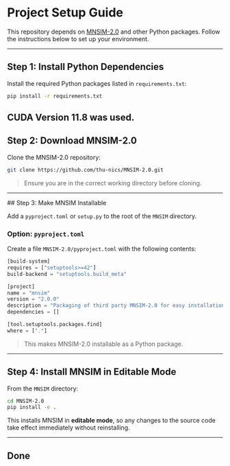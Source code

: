 # Project Setup Guide

This repository depends on [MNSIM-2.0](https://github.com/thu-nics/MNSIM-2.0/tree/master) and other Python packages. Follow the instructions below to set up your environment.

---

## Step 1: Install Python Dependencies

Install the required Python packages listed in `requirements.txt`:

```bash
pip install -r requirements.txt
```
CUDA Version 11.8 was used.
---

## Step 2: Download MNSIM-2.0

Clone the MNSIM-2.0 repository:

```bash
git clone https://github.com/thu-nics/MNSIM-2.0.git
```

> Ensure you are in the correct working directory before cloning.

---

##️ Step 3: Make MNSIM Installable

Add a `pyproject.toml` or `setup.py` to the root of the `MNSIM` directory.

### Option: `pyproject.toml`

Create a file `MNSIM-2.0/pyproject.toml` with the following contents:

```python
[build-system]
requires = ["setuptools>=42"]
build-backend = "setuptools.build_meta"

[project]
name = "mnsim"
version = "2.0.0"
description = "Packaging of third party MNSIM-2.0 for easy installation"
dependencies = []

[tool.setuptools.packages.find]
where = ["."]
```

> This makes MNSIM-2.0 installable as a Python package.

---

## Step 4: Install MNSIM in Editable Mode

From the `MNSIM` directory:

```bash
cd MNSIM-2.0
pip install -e .
```

This installs MNSIM in **editable mode**, so any changes to the source code take effect immediately without reinstalling.

---

## Done
